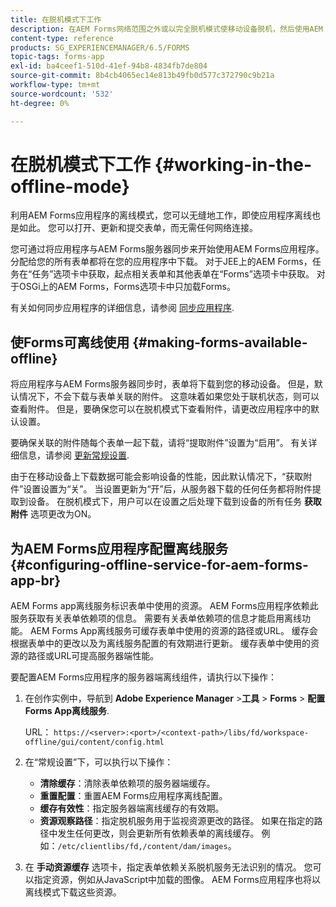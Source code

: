 ```yaml
---
title: 在脱机模式下工作
description: 在AEM Forms网络范围之外或以完全脱机模式使移动设备脱机，然后使用AEM Forms应用程序
content-type: reference
products: SG_EXPERIENCEMANAGER/6.5/FORMS
topic-tags: forms-app
exl-id: ba4ceef1-510d-41ef-94b8-4834fb7de804
source-git-commit: 8b4cb4065ec14e813b49fb0d577c372790c9b21a
workflow-type: tm+mt
source-wordcount: '532'
ht-degree: 0%

---
```


# 在脱机模式下工作 {#working-in-the-offline-mode}

利用AEM Forms应用程序的离线模式，您可以无缝地工作，即使应用程序离线也是如此。 您可以打开、更新和提交表单，而无需任何网络连接。

您可通过将应用程序与AEM Forms服务器同步来开始使用AEM Forms应用程序。 分配给您的所有表单都将在您的应用程序中下载。 对于JEE上的AEM Forms，任务在“任务”选项卡中获取，起点相关表单和其他表单在“Forms”选项卡中获取。 对于OSGi上的AEM Forms，Forms选项卡中只加载Forms。

有关如何同步应用程序的详细信息，请参阅 [同步应用程序](/help/forms/using/sync-app.md).

## 使Forms可离线使用 {#making-forms-available-offline}

将应用程序与AEM Forms服务器同步时，表单将下载到您的移动设备。 但是，默认情况下，不会下载与表单关联的附件。 这意味着如果您处于联机状态，则可以查看附件。 但是，要确保您可以在脱机模式下查看附件，请更改应用程序中的默认设置。

要确保关联的附件随每个表单一起下载，请将“提取附件”设置为“启用”。 有关详细信息，请参阅 [更新常规设置](/help/forms/using/update-general-settings.md).

由于在移动设备上下载数据可能会影响设备的性能，因此默认情况下，“获取附件”设置设置为“关”。 当设置更新为“开”后，从服务器下载的任何任务都将附件提取到设备。 在脱机模式下，用户可以在设置之后处理下载到设备的所有任务 **获取附件** 选项更改为ON。

## 为AEM Forms应用程序配置离线服务 {#configuring-offline-service-for-aem-forms-app-br}

AEM Forms app离线服务标识表单中使用的资源。 AEM Forms应用程序依赖此服务获取有关表单依赖项的信息。 需要有关表单依赖项的信息才能启用离线功能。 AEM Forms App离线服务可缓存表单中使用的资源的路径或URL。 缓存会根据表单中的更改以及为离线服务配置的有效期进行更新。 缓存表单中使用的资源的路径或URL可提高服务器端性能。

要配置AEM Forms应用程序的服务器端离线组件，请执行以下操作：

1. 在创作实例中，导航到 **Adobe Experience Manager** >**工具** > **Forms** > **配置Forms App离线服务**.

   URL： `https://<server>:<port>/<context-path>/libs/fd/workspace-offline/gui/content/config.html`

1. 在“常规设置”下，可以执行以下操作：

   * **清除缓存**：清除表单依赖项的服务器端缓存。
   * **重置配置**：重置AEM Forms应用程序离线配置。
   * **缓存有效性**：指定服务器端离线缓存的有效期。
   * **资源观察路径**：指定脱机服务用于监视资源更改的路径。 如果在指定的路径中发生任何更改，则会更新所有依赖表单的离线缓存。 例如：`/etc/clientlibs/fd,/content/dam/images`。

1. 在 **手动资源缓存** 选项卡，指定表单依赖关系脱机服务无法识别的情况。 您可以指定资源，例如从JavaScript中加载的图像。 AEM Forms应用程序也将以离线模式下载这些资源。
